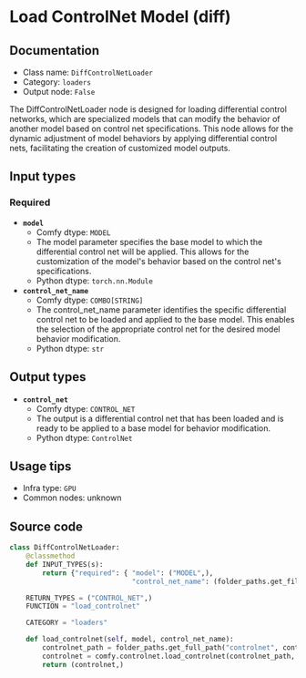 # Load ControlNet Model (diff)
## Documentation
- Class name: `DiffControlNetLoader`
- Category: `loaders`
- Output node: `False`

The DiffControlNetLoader node is designed for loading differential control networks, which are specialized models that can modify the behavior of another model based on control net specifications. This node allows for the dynamic adjustment of model behaviors by applying differential control nets, facilitating the creation of customized model outputs.
## Input types
### Required
- **`model`**
    - Comfy dtype: `MODEL`
    - The model parameter specifies the base model to which the differential control net will be applied. This allows for the customization of the model's behavior based on the control net's specifications.
    - Python dtype: `torch.nn.Module`
- **`control_net_name`**
    - Comfy dtype: `COMBO[STRING]`
    - The control_net_name parameter identifies the specific differential control net to be loaded and applied to the base model. This enables the selection of the appropriate control net for the desired model behavior modification.
    - Python dtype: `str`
## Output types
- **`control_net`**
    - Comfy dtype: `CONTROL_NET`
    - The output is a differential control net that has been loaded and is ready to be applied to a base model for behavior modification.
    - Python dtype: `ControlNet`
## Usage tips
- Infra type: `GPU`
- Common nodes: unknown


## Source code
```python
class DiffControlNetLoader:
    @classmethod
    def INPUT_TYPES(s):
        return {"required": { "model": ("MODEL",),
                              "control_net_name": (folder_paths.get_filename_list("controlnet"), )}}

    RETURN_TYPES = ("CONTROL_NET",)
    FUNCTION = "load_controlnet"

    CATEGORY = "loaders"

    def load_controlnet(self, model, control_net_name):
        controlnet_path = folder_paths.get_full_path("controlnet", control_net_name)
        controlnet = comfy.controlnet.load_controlnet(controlnet_path, model)
        return (controlnet,)

```
